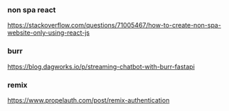 
### non spa react

https://stackoverflow.com/questions/71005467/how-to-create-non-spa-website-only-using-react-js


### burr

https://blog.dagworks.io/p/streaming-chatbot-with-burr-fastapi



### remix


https://www.propelauth.com/post/remix-authentication